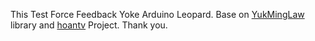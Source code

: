 This Test Force Feedback Yoke Arduino Leopard. Base on [YukMingLaw](https://github.com/YukMingLaw/ArduinoJoystickWithFFBLibrary) library and [hoantv](https://github.com/hoantv/VNWheel) Project. Thank you.

